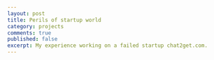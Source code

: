 ```yaml
---
layout: post
title: Perils of startup world
category: projects
comments: true
published: false
excerpt: My experience working on a failed startup chat2get.com.
---
```

